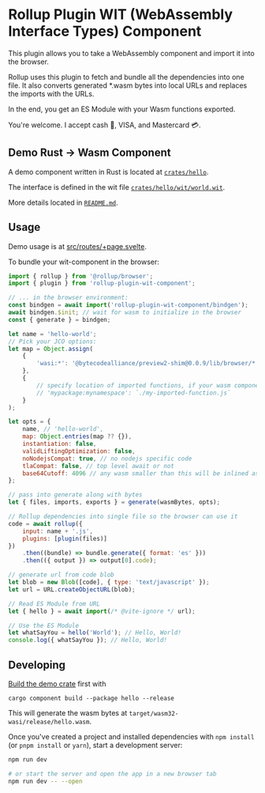 # Rollup Plugin WIT (WebAssembly Interface Types) Component

This plugin allows you to take a WebAssembly component and import it into the browser.

Rollup uses this plugin to fetch and bundle all the dependencies into one file. It also converts generated \*.wasm bytes into local URLs and replaces the imports with the URLs.

In the end, you get an ES Module with your Wasm functions exported.

You're welcome. I accept cash 💸, VISA, and Mastercard 💳.

## Demo Rust -> Wasm Component

A demo component written in Rust is located at [`crates/hello`](crates/hello).

The interface is defined in the wit file [`crates/hello/wit/world.wit`](crates/hello/wit/world.wit).

More details located in [`README.md`](crates/hello/README.md).

## Usage

Demo usage is at [src/routes/+page.svelte](src/routes/+page.svelte).

To bundle your wit-component in the browser:

```js
import { rollup } from '@rollup/browser';
import { plugin } from 'rollup-plugin-wit-component';

// ... in the browser environment:
const bindgen = await import('rollup-plugin-wit-component/bindgen');
await bindgen.$init; // wait for wasm to initialize in the browser
const { generate } = bindgen;

let name = 'hello-world';
// Pick your JCO options:
let map = Object.assign(
	{
		'wasi:*': '@bytecodealliance/preview2-shim@0.0.9/lib/browser/*'
	},
	{
		// specify location of imported functions, if your wasm component imports any
		// 'mypackage:mynamespace': `./my-imported-function.js`
	}
);

let opts = {
	name, // 'hello-world',
	map: Object.entries(map ?? {}),
	instantiation: false,
	validLiftingOptimization: false,
	noNodejsCompat: true, // no nodejs specific code
	tlaCompat: false, // top level await or not
	base64Cutoff: 4096 // any wasm smaller than this will be inlined as base64
};

// pass into generate along with bytes
let { files, imports, exports } = generate(wasmBytes, opts);

// Rollup dependencies into single file so the browser can use it
code = await rollup({
	input: name + '.js',
	plugins: [plugin(files)]
})
	.then((bundle) => bundle.generate({ format: 'es' }))
	.then(({ output }) => output[0].code);

// generate url from code blob
let blob = new Blob([code], { type: 'text/javascript' });
let url = URL.createObjectURL(blob);

// Read ES Module from URL
let { hello } = await import(/* @vite-ignore */ url);

// Use the ES Module
let whatSayYou = hello('World'); // Hello, World!
console.log({ whatSayYou }); // Hello, World!
```

## Developing

[Build the demo crate](crates/hello/README.md) first with

`cargo component build --package hello --release`

This will generate the wasm bytes at `target/wasm32-wasi/release/hello.wasm`.

Once you've created a project and installed dependencies with `npm install` (or `pnpm install` or `yarn`), start a development server:

```bash
npm run dev

# or start the server and open the app in a new browser tab
npm run dev -- --open
```
